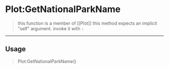 # Plot:GetNationalParkName
> this function is a member of [[Plot]]
> this method expects an implicit "self" argument. invoke it with `:`
-----
## Usage
> Plot:GetNationalParkName()
